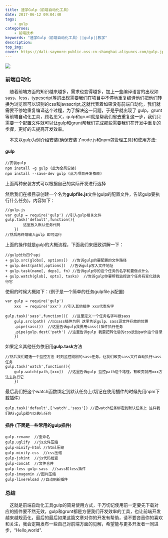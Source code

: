 ```yaml
---
title: 速学Gulp（前端自动化工具）
date: 2017-06-12 09:04:40
tags:
    - gulp
categoroes:
    - 前端技术
keywords: "速学Gulp（前端自动化工具）||gulp||教学"
description: 
top_img:
cover: https://dali-saymore-public.oss-cn-shanghai.aliyuncs.com/gulp.jpg 
---
```


![](https://timgsa.baidu.com/timg?image&quality=80&size=b9999_10000&sec=1497834217&di=d35221240a49828e2fb34e28f153abf6&imgtype=jpg&er=1&src=http%3A%2F%2Fimages2015.cnblogs.com%2Fblog%2F968549%2F201607%2F968549-20160711235626529-1718382852.png)

### 前端自动化

　随着前端方面的知识越来越多，需求也变得越多，加上一些编译语言的出现如 sass，less，typescript等的出现需要我们在项目中不停地重复编译他们把他们转换为浏览器可以识别的css和javascript,这就代表着如果没有前端自动化，我们就需要不停地重复编译这个过程，为了解决这一问题，于是乎就出现了 gulp，grunt等前端自动化工具，顾名思义，gulp和grunt就是帮我们省去重复这一步，我们只需要一个配置文件就可以让gulp和grunt帮我们完成那些需要我们在开发中重复的步骤，更好的去提高开发效率。

　本文以gulp为例介绍安装(确保安装了node.js和npm包管理工具)和使用方法:

#### gulp

	//安装gulp
	npm install -g gulp (此为全局安装)
	npm install --save-dev gulp (此为项目开发依赖)

上面两种安装方式可以根据自己的实际开发进行选择

然后我们在根目录创建一个名为**gulpfile.js**文件(gulp的配置文件，告诉gulp要执行什么任务)，内容如下：

	//gulp.js
	var gulp = require('gulp') //引入gulp相关文件
	gulp.task('default',function(){
			这里放入默认任务代码
		})
	//然后再终端输入gulp 即可运行

上面的操作就是gulp的大概流程，下面我们来细致讲解一下：

	//gulp分为四个api
	+ gulp.src(globs[, options])  //告诉gulp的要配置的文件路径
	+ gulp.dest(path[,options])  //告诉gulp写入文件地址
	+ gulp.task(name[, deps], fn) //告诉gulp你的这个任务的名字和要做点什么
	+ gulp.watch(glob[, opts], tasks)  //告诉gulp你要帮我监控这个任务有变化就执行它

使用的时候大概如下：(例子是一个简单的任务gulpfile.js配置)

	var gulp = require('gulp')
		xxx  = require('xxx') //引入其他插件 xxx代表名字

	gulp.task('sass',function(){  //这里定义一个任务名字叫做sass
		gulp.src(path) //以sass插件为例 这里告诉gulp，sass源文件存放的位置
		.pipe(sass())  //这里告诉gulp我要用sass()插件执行任务
		.pipe(gulp.dest('path') //这里告诉gulp 我要把转化后的css放到path这个目录
		})

如果定义其他任务依旧用**gulp.task**方法
	
	//然后我们建造一个监控方法 时刻监控刚刚的sass任务，让我们改变sass文件自动执行sass任务
	gulp.task('watch',function(){
		gulp.watch(path,[xxx])  //这里告诉gulp 监控path这个路径，有改变就用xxx方法去执行它
		})

最后我们把这个watch函数绑定到默认任务上(切记在使用插件的时候先用npm下载插件)
	
	gulp.task('default',['watch','sass']) //把watch任务绑定到默认任务上 这样我们执行gulp就可以执行任务



#### 插件 (下面是一些常用的gulp插件)

	gulp-rename  //重命名
	gulp.uglify  //js文件压缩
	gulp-minify-html //html压缩
	gulp-minify-css  //css压缩
	gulp-jshint  //js代码检查
	gulp-concat  //文件合并
	gulp-less gulp-sass  //sass和less插件
	gulp-imagemin //图片压缩
	gulp-livereload //自动刷新插件

### 总结
　这就是前端自动化工具gulp的简易使用方式，千万切记使用前一定要先下载对应的插件要不然无效，gulp和grunt都是方便我们开发效率的工具，也让前端开发越来越规范化，最后的最后如果这篇文章对你的开发有帮助，请不要吝啬你的喜欢和关注，我会定期发布一些自己对前端方面的见解，希望能与更多开发者一同进步，“Hello,world".
